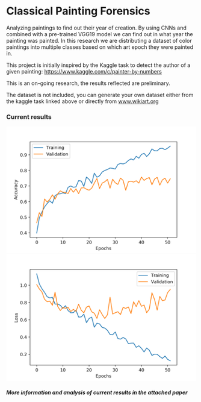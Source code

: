 # Classical Painting Forensics
Analyzing paintings to find out their year of creation. By using CNNs and combined with a pre-trained VGG19 model we 
can find out in what year the painting was painted. In this research we are distributing a dataset of color paintings
into multiple classes based on which art epoch they were painted in.

This project is initially inspired by the Kaggle task to 
detect the author of a given painting: https://www.kaggle.com/c/painter-by-numbers 

This is an on-going research, the results reflected are preliminary.

The dataset is not included, you can generate your own dataset either from the kaggle task linked above or directly 
from www.wikiart.org

### Current results
![alt text](./visuals/paintings_accuracy_vgg19.png)
![alt text](./visuals/paintings_loss_vgg19.png)

##### More information and analysis of current results in the attached paper
